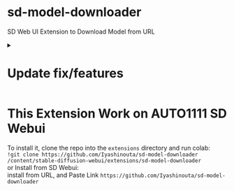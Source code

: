 # sd-model-downloader
SD Web UI Extension to Download Model from URL

<details><summary><b>
  <h1>Update fix/features</h>
  </b></summary>
  
  - May 22, 2023<br>
    - bug fix : getting error while downloading Huggingface<br>
      > adding `if, else` statement for Huggingface<br>
  
  - May 21, 2023<br>
    - adding features : show image preview model and save to thumbnail<br>
      > image will show below information<br>
    - fix : re-organize ui<br>
      > `Start Download` button and `Outputs` textbox is hidden until `Information` fully appear<br>
      > move `Start Download` button next to `Information`<br>
      > fix `outputs` textbox to be simple and accurate<br>
    
  - May 12, 2023<br>
    - adding features : submit url/filename<br>
      > when you click enter on url/filename textbox, it will start downloading<br>
    - bug fix : path fix<br>
      > from `"/path"` (manual) change to `os.getcwd()` to automatic search sd-webui path<br>
  
</details>
  
# This Extension Work on AUTO1111 SD Webui

To install it, clone the repo into the `extensions` directory and run colab:<br>
`!git clone https://github.com/Iyashinouta/sd-model-downloader /content/stable-diffusion-webui/extensions/sd-model-downloader`<br>
or Install from SD Webui:<br>
install from URL, and Paste Link `https://github.com/Iyashinouta/sd-model-downloader`
